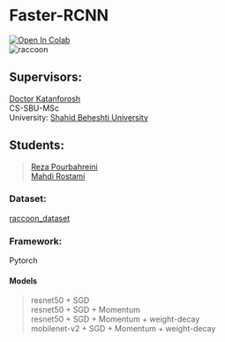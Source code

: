 # Faster-RCNN
[![Open In Colab](https://colab.research.google.com/assets/colab-badge.svg)](https://colab.research.google.com/drive/1l2xNynpBFHzFewEE_tg2pBMo_2dVQR3M?usp=sharing)<br>
![raccoon](https://github.com/rostamimahdi1997/Faster-RCNN/blob/main/files/raccoon.png)
## Supervisors:
[Doctor Katanforosh](https://scholar.google.com/citations?user=Z_z5rwcAAAAJ&hl=en)<br>
CS-SBU-MSc<br>
University: [Shahid Beheshti University](https://www.sbu.ac.ir/)
## Students:
> [Reza Pourbahreini](https://github.com/rz-pb)<br>
> [Mahdi Rostami](https://github.com/rostamimahdi1997)
### Dataset:
[raccoon_dataset](https://github.com/experiencor/raccoon_dataset)
### Framework:
Pytorch
#### Models
> resnet50 + SGD<br>
> resnet50 + SGD + Momentum<br>
> resnet50 + SGD + Momentum + weight-decay<br>
> mobilenet-v2 + SGD + Momentum + weight-decay<br>
